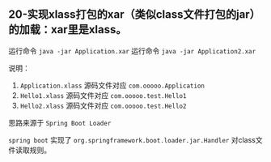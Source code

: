 ## 20-实现xlass打包的xar（类似class文件打包的jar）的加载：xar里是xlass。

运行命令 `java -jar Application.xar`
运行命令 `java -jar Application2.xar`

说明：

1. `Application.xlass` 源码文件对应 `com.ooooo.Application`
1. `Hello1.xlass` 源码文件对应 `com.ooooo.test.Hello1`
1. `Hello2.xlass` 源码文件对应 `com.ooooo.test.Hello2`

思路来源于 `Spring Boot Loader`

`spring boot` 实现了 `org.springframework.boot.loader.jar.Handler` 对class文件读取规则。